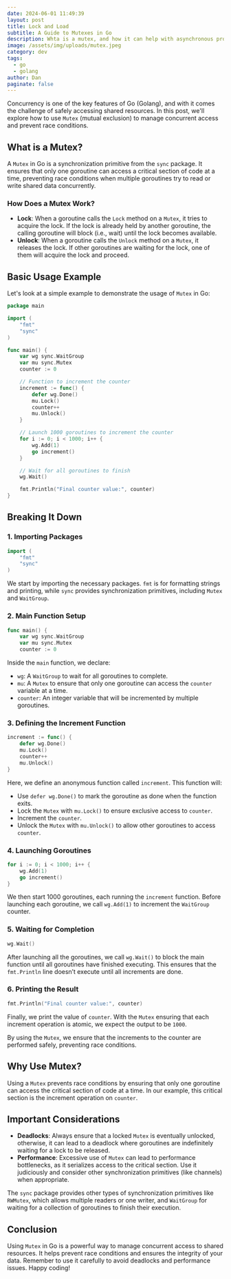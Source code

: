 ```yaml
---
date: 2024-06-01 11:49:39
layout: post
title: Lock and Load
subtitle: A Guide to Mutexes in Go
description: Whta is a mutex, and how it can help with asynchronous programming
image: /assets/img/uploads/mutex.jpeg
category: dev
tags:
  - go
  - golang
author: Dan
paginate: false
---
```

Concurrency is one of the key features of Go (Golang), and with it comes the challenge of safely accessing shared resources. In this post, we'll explore how to use `Mutex` (mutual exclusion) to manage concurrent access and prevent race conditions.

## What is a Mutex?

A `Mutex` in Go is a synchronization primitive from the `sync` package. It ensures that only one goroutine can access a critical section of code at a time, preventing race conditions when multiple goroutines try to read or write shared data concurrently.

### How Does a Mutex Work?

- **Lock**: When a goroutine calls the `Lock` method on a `Mutex`, it tries to acquire the lock. If the lock is already held by another goroutine, the calling goroutine will block (i.e., wait) until the lock becomes available.
- **Unlock**: When a goroutine calls the `Unlock` method on a `Mutex`, it releases the lock. If other goroutines are waiting for the lock, one of them will acquire the lock and proceed.

## Basic Usage Example

Let's look at a simple example to demonstrate the usage of `Mutex` in Go:

```go
package main

import (
    "fmt"
    "sync"
)

func main() {
    var wg sync.WaitGroup
    var mu sync.Mutex
    counter := 0

    // Function to increment the counter
    increment := func() {
        defer wg.Done()
        mu.Lock()
        counter++
        mu.Unlock()
    }

    // Launch 1000 goroutines to increment the counter
    for i := 0; i < 1000; i++ {
        wg.Add(1)
        go increment()
    }

    // Wait for all goroutines to finish
    wg.Wait()

    fmt.Println("Final counter value:", counter)
}
```

## Breaking It Down

### 1. Importing Packages

```go
import (
    "fmt"
    "sync"
)
```

We start by importing the necessary packages. `fmt` is for formatting strings and printing, while `sync` provides synchronization primitives, including `Mutex` and `WaitGroup`.

### 2. Main Function Setup

```go
func main() {
    var wg sync.WaitGroup
    var mu sync.Mutex
    counter := 0
```

Inside the `main` function, we declare:
- `wg`: A `WaitGroup` to wait for all goroutines to complete.
- `mu`: A `Mutex` to ensure that only one goroutine can access the `counter` variable at a time.
- `counter`: An integer variable that will be incremented by multiple goroutines.

### 3. Defining the Increment Function

```go
increment := func() {
    defer wg.Done()
    mu.Lock()
    counter++
    mu.Unlock()
}
```

Here, we define an anonymous function called `increment`. This function will:
- Use `defer wg.Done()` to mark the goroutine as done when the function exits.
- Lock the `Mutex` with `mu.Lock()` to ensure exclusive access to `counter`.
- Increment the `counter`.
- Unlock the `Mutex` with `mu.Unlock()` to allow other goroutines to access `counter`.

### 4. Launching Goroutines

```go
for i := 0; i < 1000; i++ {
    wg.Add(1)
    go increment()
}
```

We then start 1000 goroutines, each running the `increment` function. Before launching each goroutine, we call `wg.Add(1)` to increment the `WaitGroup` counter.

### 5. Waiting for Completion

```go
wg.Wait()
```

After launching all the goroutines, we call `wg.Wait()` to block the main function until all goroutines have finished executing. This ensures that the `fmt.Println` line doesn’t execute until all increments are done.

### 6. Printing the Result

```go
fmt.Println("Final counter value:", counter)
```

Finally, we print the value of `counter`. With the `Mutex` ensuring that each increment operation is atomic, we expect the output to be `1000`.

By using the `Mutex`, we ensure that the increments to the counter are performed safely, preventing race conditions.

## Why Use Mutex?

Using a `Mutex` prevents race conditions by ensuring that only one goroutine can access the critical section of code at a time. In our example, this critical section is the increment operation on `counter`.

## Important Considerations

- **Deadlocks**: Always ensure that a locked `Mutex` is eventually unlocked, otherwise, it can lead to a deadlock where goroutines are indefinitely waiting for a lock to be released.
- **Performance**: Excessive use of `Mutex` can lead to performance bottlenecks, as it serializes access to the critical section. Use it judiciously and consider other synchronization primitives (like channels) when appropriate.

The `sync` package provides other types of synchronization primitives like `RWMutex`, which allows multiple readers or one writer, and `WaitGroup` for waiting for a collection of goroutines to finish their execution.

## Conclusion

Using `Mutex` in Go is a powerful way to manage concurrent access to shared resources. It helps prevent race conditions and ensures the integrity of your data. Remember to use it carefully to avoid deadlocks and performance issues. Happy coding!

